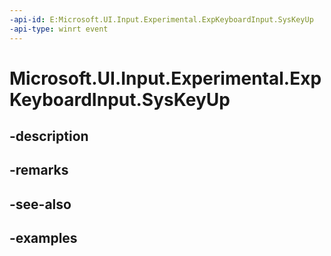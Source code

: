 ```yaml
---
-api-id: E:Microsoft.UI.Input.Experimental.ExpKeyboardInput.SysKeyUp
-api-type: winrt event
---
```


# Microsoft.UI.Input.Experimental.ExpKeyboardInput.SysKeyUp

<!--
public event Windows.Foundation.TypedEventHandler<Microsoft.UI.Input.Experimental.ExpKeyboardInput,Windows.UI.Core.KeyEventArgs> SysKeyUp;
-->


## -description

## -remarks

## -see-also

## -examples


